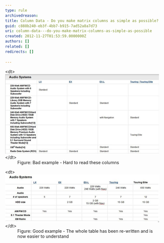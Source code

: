```yaml
---
type: rule
archivedreason: 
title: Column Data - Do you make matrix columns as simple as possible?
guid: c888b240-eb3f-4bb7-b915-7ad52a8a7d73
uri: column-data---do-you-make-matrix-columns-as-simple-as-possible
created: 2012-11-27T01:53:59.0000000Z
authors: []
related: []
redirects: []

---
```


<dl class="badImage">&lt;dt&gt;<img alt="Bad alignment" src="../../assets/bad-matrixcol.jpg">&lt;/dt&gt;
<dd>Figure: Bad example - Hard to read these columns</dd></dl>
<!--endintro-->
<dl class="goodImage">&lt;dt&gt;<img alt="Good alignment" src="../../assets/good-matrixcol.jpg">&lt;/dt&gt;
<dd>Figure: Good example - The whole table has been re-written and is now easier to understand</dd></dl>
